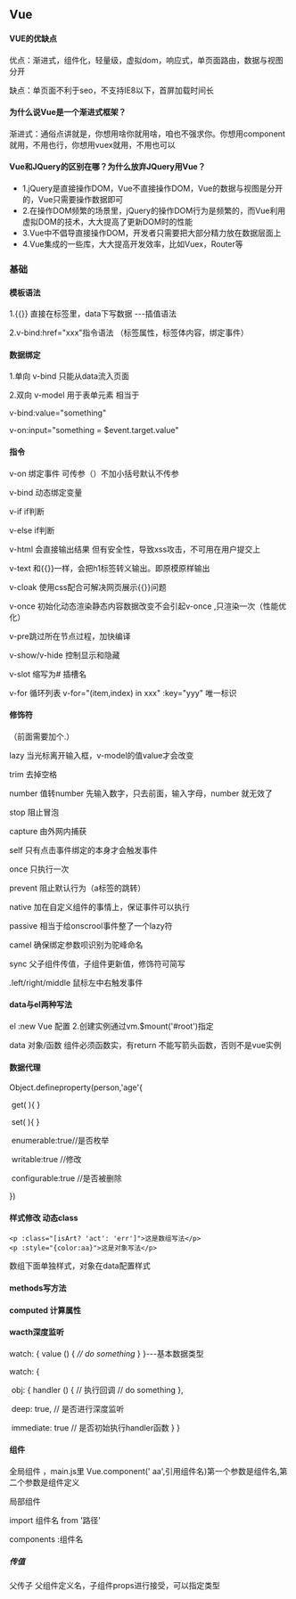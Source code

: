 ## Vue

#### VUE的优缺点

优点：渐进式，组件化，轻量级，虚拟dom，响应式，单页面路由，数据与视图分开

缺点：单页面不利于seo，不支持IE8以下，首屏加载时间长

#### 为什么说Vue是一个渐进式框架？

渐进式：通俗点讲就是，你想用啥你就用啥，咱也不强求你。你想用component就用，不用也行，你想用vuex就用，不用也可以

#### Vue和JQuery的区别在哪？为什么放弃JQuery用Vue？

- 1.jQuery是直接操作DOM，Vue不直接操作DOM，Vue的数据与视图是分开的，Vue只需要操作数据即可
- 2.在操作DOM频繁的场景里，jQuery的操作DOM行为是频繁的，而Vue利用虚拟DOM的技术，大大提高了更新DOM时的性能
- 3.Vue中不倡导直接操作DOM，开发者只需要把大部分精力放在数据层面上
- 4.Vue集成的一些库，大大提高开发效率，比如Vuex，Router等

### 基础

#### 模板语法

1.{{}} 直接在标签里，data下写数据 ---插值语法

2.v-bind:href="xxx"指令语法 （标签属性，标签体内容，绑定事件）

#### 数据绑定

<!--简写 v-bind 简写： v-on简写@click  -->

1.单向 v-bind 只能从data流入页面 

2.双向 v-model 用于表单元素 相当于

v-bind:value="something"  

v-on:input="something = $event.target.value"

#### 指令

v-on 绑定事件 可传参（）不加小括号默认不传参

v-bind 动态绑定变量

v-if if判断

v-else if判断

v-html 会直接输出结果 但有安全性，导致xss攻击，不可用在用户提交上

v-text 和{{}}一样，会把h1标签转义输出。即原模原样输出

v-cloak 使用css配合可解决网页展示{{}}问题

v-once 初始化动态渲染静态内容数据改变不会引起v-once ,只渲染一次（性能优化）

v-pre跳过所在节点过程，加快编译

v-show/v-hide 控制显示和隐藏

v-slot 缩写为# 插槽名

v-for 循环列表 v-for="(item,index) in xxx" :key="yyy" 唯一标识

#### 修饰符

（前面需要加个.）

lazy 当光标离开输入框，v-model的值value才会改变

trim 去掉空格

number 值转number 先输入数字，只去前面，输入字母，number 就无效了

stop 阻止冒泡

capture 由外网内捕获

self 只有点击事件绑定的本身才会触发事件

once 只执行一次

prevent 阻止默认行为（a标签的跳转）

native 加在自定义组件的事情上，保证事件可以执行

passive 相当于给onscrool事件整了一个lazy符

camel 确保绑定参数呗识别为驼峰命名

sync 父子组件传值，子组件更新值，修饰符可简写

.left/right/middle 鼠标左中右触发事件

#### data与el两种写法

el :new Vue 配置 2.创建实例通过vm.$mount('#root')指定

data 对象/函数 组件必须函数实，有return 不能写箭头函数，否则不是vue实例

#### 数据代理

Object.defineproperty(person,'age'{

​	get( ){ }

​	set( ){ }

​	enumerable:true//是否枚举

​	writable:true //修改

​	configurable:true //是否被删除

})

#### 样式修改 动态class

    <p :class="[isArt? 'act': 'err']">这是数组写法</p>
    <p :style="{color:aa}">这是对象写法</p>

数组下面单独样式，对象在data配置样式

#### methods写方法

#### computed 计算属性

#### wacth深度监听

watch: {    value () {        *// do something*    } }---基本数据类型

watch: { 

​	  obj: {       handler () { // 执行回调          // do something       }, 

​      deep: true, // 是否进行深度监听       

​	  immediate: true // 是否初始执行handler函数    } }

#### 组件

全局组件 ，main.js里 Vue.component(' aa',引用组件名)第一个参数是组件名,第二个参数是组件定义

局部组件

import 组件名 from '路径'

components :组件名 

##### 传值

父传子 父组件定义名，子组件props进行接受，可以指定类型





